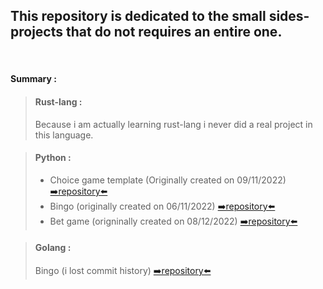 ## This repository is dedicated to the small sides-projects that do not requires an entire one.
‎ 
#### Summary :

> #### Rust-lang : 
> Because i am actually learning rust-lang i never did a real project in this language.

> #### Python : 
> [comment]: <> (Date format is dd/mm/yyyy)
>   - Choice game template (Originally created on 09/11/2022) [➡️repository⬅️](https://github.com/EloiD-R/little-sides-projects/tree/main/Python/Choice-game-template/)
>   - Bingo (originally created on 06/11/2022) [➡️repository⬅️](https://github.com/EloiD-R/little-sides-projects/tree/main/Python/bingo-in-python)
>   - Bet game (origninally created on 08/12/2022) [➡️repository⬅️](https://github.com/EloiD-R/little-sides-projects/tree/main/Python/Bet-game-(for%20rpi%20pico))
 
> #### Golang : 
> [comment]: <> (Date format is dd/mm/yyyy)
> Bingo (i lost commit history) [➡️repository⬅️](https://github.com/EloiD-R/little-sides-projects/blob/main/Go/BingoInGolang/)
